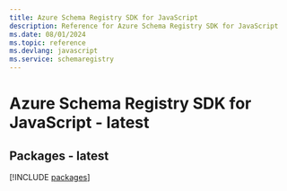 ```yaml
---
title: Azure Schema Registry SDK for JavaScript
description: Reference for Azure Schema Registry SDK for JavaScript
ms.date: 08/01/2024
ms.topic: reference
ms.devlang: javascript
ms.service: schemaregistry
---
```

# Azure Schema Registry SDK for JavaScript - latest
## Packages - latest
[!INCLUDE [packages](schema-registry-index.md)]